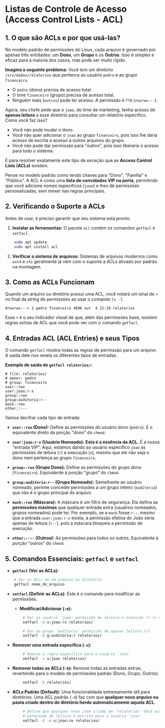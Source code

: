 # Listas de Controle de Acesso (Access Control Lists - ACL)

## 1. O que são ACLs e por que usá-las?

No modelo padrão de permissões do Linux, cada arquivo é governado por apenas três entidades: um **Dono**, um **Grupo** e os **Outros**. Isso é simples e eficaz para a maioria dos casos, mas pode ser muito rígido.

**Imagine o seguinte problema:**
Você tem um diretório `/srv/dados/relatorios` que pertence ao usuário `pedro` e ao grupo `financeiro`.
* O `pedro` (dono) precisa de acesso total.
* O time `financeiro` (grupo) precisa de acesso total.
* Ninguém mais (`outros`) pode ter acesso. A permissão é `770` (`rwxrwx---`).

Agora, seu chefe pede que o `joao`, do time de marketing, tenha acesso de **apenas leitura** a esse diretório para consultar um relatório específico. Como você faz isso?
* Você não pode mudar o dono.
* Você não quer adicionar o `joao` ao grupo `financeiro`, pois isso lhe daria acesso de escrita e acesso a outros arquivos do grupo.
* Você não pode dar permissão para "outros", pois isso liberaria o acesso para todo o sistema.

É para resolver exatamente este tipo de exceção que as **Access Control Lists (ACLs)** existem.

Pense no modelo padrão como tendo chaves para "Dono", "Família" e "Público". A ACL é como uma **lista de convidados VIP na porta**, permitindo que você adicione nomes específicos (`joao`) e lhes dê permissões personalizadas, sem mexer nas regras principais.

## 2. Verificando o Suporte a ACLs

Antes de usar, é preciso garantir que seu sistema está pronto.

1.  **Instalar as ferramentas:** O pacote `acl` contém os comandos `getfacl` e `setfacl`.
```bash
    sudo apt update
    sudo apt install acl
```

2.  **Verificar o sistema de arquivos:** Sistemas de arquivos modernos como `ext4` e `xfs` geralmente já vêm com o suporte a ACLs ativado por padrão na montagem.

## 3. Como as ACLs Funcionam

Quando um arquivo ou diretório possui uma ACL, você notará um sinal de `+` no final da string de permissões ao usar o comando `ls -l`.

`drwxrwx---+ 2 pedro financeiro 4096 out  4 22:10 relatorios`

Esse `+` é o seu indicador visual de que, além das permissões base, existem regras extras de ACL que você pode ver com o comando `getfacl`.

## 4. Entradas ACL (ACL Entries) e seus Tipos

O comando `getfacl` mostra todas as regras de permissão para um arquivo. A saída dele nos revela os diferentes tipos de entradas.

**Exemplo de saída de `getfacl relatorios/`:**
```
# file: relatorios/
# owner: pedro
# group: financeiro
user::rwx
user:joao:r-x
group::rwx
group:auditoria:r--
mask::rwx
other::---
```

Vamos decifrar cada tipo de entrada:

* **`user::rwx` (Dono):** Define as permissões do usuário dono (`pedro`). É o equivalente direto da porção "dono" do `chmod`.

* **`user:joao:r-x` (Usuário Nomeado):** **Esta é a essência da ACL.** É a nossa "entrada VIP". Aqui, estamos dando ao usuário específico `joao` as permissões de leitura (`r`) e execução (`x`), mesmo que ele não seja o dono nem pertença ao grupo `financeiro`.

* **`group::rwx` (Grupo Dono):** Define as permissões do grupo dono (`financeiro`). Equivalente à porção "grupo" do `chmod`.

* **`group:auditoria:r--` (Grupo Nomeado):** Semelhante ao usuário nomeado, permite conceder permissões a um grupo inteiro (`auditoria`) que não é o grupo principal do arquivo.

* **`mask::rwx` (Máscara):** A máscara é um filtro de segurança. Ela define as **permissões máximas** que qualquer entrada extra (usuários nomeados, grupos nomeados) pode ter. Por exemplo, se a `mask` fosse `r--`, mesmo que a entrada `user:joao:r-x` exista, a permissão efetiva do João seria apenas de leitura (`r--`), pois a máscara bloqueia a permissão de execução.

* **`other::---` (Outros):** As permissões para todos os outros. Equivalente à porção "outros" do `chmod`.

## 5. Comandos Essenciais: `getfacl` e `setfacl`

* **`getfacl` (Ver as ACLs):**
```bash
    # Ver as ACLs de um arquivo ou diretório
    getfacl nome_do_arquivo
```

* **`setfacl` (Definir as ACLs):**
    Este é o comando para modificar as permissões.

   * **Modificar/Adicionar (`-m`):**
```bash
        # Dar ao usuário 'joao' permissão de leitura e execução (r-x) no diretório 'relatorios'
        setfacl -m u:joao:rx relatorios/

        # Dar ao grupo 'auditoria' permissão de apenas leitura (r)
        setfacl -m g:auditoria:r relatorios/
```

   * **Remover uma entrada específica (`-x`):**
```bash
        # Remove a regra específica para o usuário 'joao'
        setfacl -x u:joao relatorios/
```

   * **Remover todas as ACLs (`-b`):**
        Remove todas as entradas extras, revertendo para o modelo de permissões padrão (Dono, Grupo, Outros).
```bash
        setfacl -b relatorios/
```

   * **ACLs Padrão (Default):**
        Uma funcionalidade extremamente útil para diretórios. Uma ACL padrão (`-d`) faz com que **qualquer novo arquivo ou pasta criado dentro do diretório herde automaticamente aquela ACL**.
```bash
        # Define que qualquer novo item criado em 'relatorios' dará automaticamente
        # permissão de leitura e escrita para o usuário 'joao'.
        setfacl -d -m u:joao:rw relatorios/
```